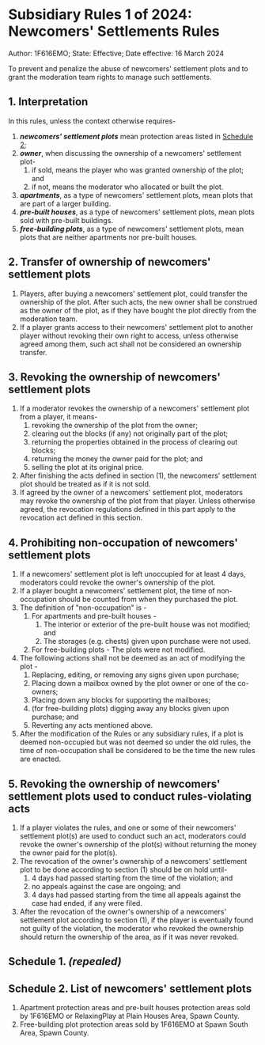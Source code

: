 # Subsidiary Rules 1 of 2024: Newcomers' Settlements Rules

Author: 1F616EMO; State: Effective; Date effective: 16 March 2024

To prevent and penalize the abuse of newcomers' settlement plots and to grant the moderation team rights to manage such settlements.

## 1. Interpretation

In this rules, unless the context otherwise requires-

1. ***newcomers' settlement plots*** mean protection areas listed in [Schedule 2](#schedule-2-list-of-newcomers-settlement-plots);
2. ***owner***, when discussing the ownership of a newcomers' settlement plot-
    1. if sold, means the player who was granted ownership of the plot; and
    2. if not, means the moderator who allocated or built the plot.
3. ***apartments***, as a type of newcomers' settlement plots, mean plots that are part of a larger building.
4. ***pre-built houses***, as a type of newcomers' settlement plots, mean plots sold with pre-built buildings.
5. ***free-building plots***, as a type of newcomers' settlement plots, mean plots that are neither apartments nor pre-built houses.

## 2. Transfer of ownership of newcomers' settlement plots

1. Players, after buying a newcomers' settlement plot, could transfer the ownership of the plot. After such acts, the new owner shall be construed as the owner of the plot, as if they have bought the plot directly from the moderation team.
2. If a player grants access to their newcomers' settlement plot to another player without revoking their own right to access, unless otherwise agreed among them, such act shall not be considered an ownership transfer.

## 3. Revoking the ownership of newcomers' settlement plots

1. If a moderator revokes the ownership of a newcomers' settlement plot from a player, it means-
    1. revoking the ownership of the plot from the owner;
    2. clearing out the blocks (if any) not originally part of the plot;
    3. returning the properties obtained in the process of clearing out blocks;
    4. returning the money the owner paid for the plot; and
    5. selling the plot at its original price.
2. After finishing the acts defined in section (1), the newcomers' settlement plot should be treated as if it is not sold.
3. If agreed by the owner of a newcomers' settlement plot, moderators may revoke the ownership of the plot from that player. Unless otherwise agreed, the revocation regulations defined in this part apply to the revocation act defined in this section.

## 4. Prohibiting non-occupation of newcomers' settlement plots

1. If a newcomers' settlement plot is left unoccupied for at least 4 days, moderators could revoke the owner's ownership of the plot.
2. If a player bought a newcomers' settlement plot, the time of non-occupation should be counted from when they purchased the plot.
3. The definition of "non-occupation" is -
    1. For apartments and pre-built houses -
        1. The interior or exterior of the pre-built house was not modified; and
        2. The storages (e.g. chests) given upon purchase were not used.
    2. For free-building plots - The plots were not modified.
4. The following actions shall not be deemed as an act of modifying the plot -
    1. Replacing, editing, or removing any signs given upon purchase;
    2. Placing down a mailbox owned by the plot owner or one of the co-owners;
    3. Placing down any blocks for supporting the mailboxes;
    4. (for free-building plots) digging away any blocks given upon purchase; and
    5. Reverting any acts mentioned above.
5. After the modification of the Rules or any subsidiary rules, if a plot is deemed non-occupied but was not deemed so under the old rules, the time of non-occupation shall be considered to be the time the new rules are enacted.

## 5. Revoking the ownership of newcomers' settlement plots used to conduct rules-violating acts

1. If a player violates the rules, and one or some of their newcomers' settlement plot(s) are used to conduct such an act, moderators could revoke the owner's ownership of the plot(s) without returning the money the owner paid for the plot(s).
2. The revocation of the owner's ownership of a newcomers' settlement plot to be done according to section (1) should be on hold until-
    1. 4 days had passed starting from the time of the violation; and
    2. no appeals against the case are ongoing; and
    3. 4 days had passed starting from the time all appeals against the case had ended, if any were filed.
3. After the revocation of the owner's ownership of a newcomers' settlement plot according to section (1), if the player is eventually found not guilty of the violation, the moderator who revoked the ownership should return the ownership of the area, as if it was never revoked.

## Schedule 1. *(repealed)*

## Schedule 2. List of newcomers' settlement plots

1. Apartment protection areas and pre-built houses protection areas sold by 1F616EMO or RelaxingPlay at Plain Houses Area, Spawn County.
2. Free-building plot protection areas sold by 1F616EMO at Spawn South Area, Spawn County.
